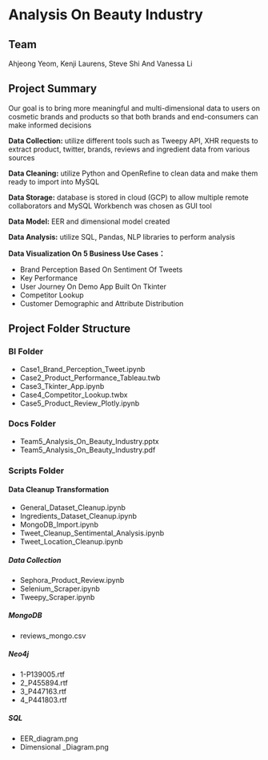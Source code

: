 # Analysis On Beauty Industry

## Team
Ahjeong Yeom, Kenji Laurens, Steve Shi And Vanessa Li

## Project Summary
Our goal is to bring more meaningful and multi-dimensional data to users on cosmetic brands and products so that both brands and end-consumers can make informed decisions  

**Data Collection:** utilize different tools such as Tweepy API, XHR requests to extract product, twitter, brands, reviews and ingredient data from various sources

**Data Cleaning:**  utilize Python and OpenRefine to clean data and make them ready to import into MySQL

**Data Storage:** database is stored in cloud (GCP) to allow multiple remote collaborators and MySQL Workbench was chosen as GUI tool

**Data Model:** EER and dimensional model created 

**Data Analysis:** utilize SQL, Pandas, NLP libraries to perform analysis

**Data Visualization On 5 Business Use Cases：**
- Brand Perception Based On Sentiment Of Tweets
- Key Performance
- User Journey On Demo App Built On Tkinter
- Competitor Lookup
- Customer Demographic and Attribute Distribution


## Project Folder Structure
### BI Folder
- Case1_Brand_Perception_Tweet.ipynb
- Case2_Product_Performance_Tableau.twb
- Case3_Tkinter_App.ipynb
- Case4_Competitor_Lookup.twbx
- Case5_Product_Review_Plotly.ipynb

### Docs Folder
- Team5_Analysis_On_Beauty_Industry.pptx
- Team5_Analysis_On_Beauty_Industry.pdf

### Scripts Folder
#### Data Cleanup Transformation
- General_Dataset_Cleanup.ipynb
- Ingredients_Dataset_Cleanup.ipynb
- MongoDB_Import.ipynb
- Tweet_Cleanup_Sentimental_Analysis.ipynb
- Tweet_Location_Cleanup.ipynb

##### Data Collection
- Sephora_Product_Review.ipynb
- Selenium_Scraper.ipynb
- Tweepy_Scraper.ipynb

##### MongoDB
- reviews_mongo.csv

##### Neo4j
- 1-P139005.rtf
- 2_P455894.rtf
- 3_P447163.rtf
- 4_P441803.rtf

##### SQL
- EER_diagram.png
- Dimensional _Diagram.png
